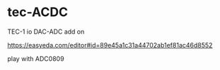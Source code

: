 # tec-ACDC

TEC-1 io DAC-ADC add on 

https://easyeda.com/editor#id=89e45a1c31a44702ab1ef81ac46d8552


play with ADC0809
